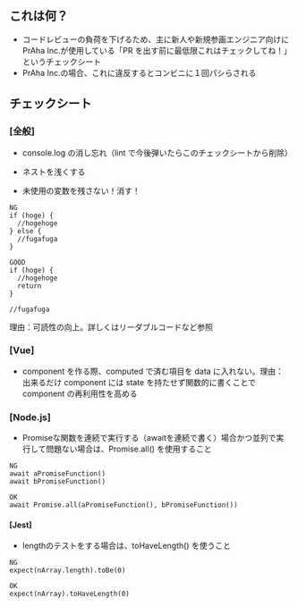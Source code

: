 ## これは何？

- コードレビューの負荷を下げるため、主に新人や新規参画エンジニア向けに PrAha Inc.が使用している「PR を出す前に最低限これはチェックしてね！」というチェックシート
- PrAha Inc.の場合、これに違反するとコンビニに１回パシらされる

## チェックシート

### [全般]

- console.log の消し忘れ（lint で今後弾いたらこのチェックシートから削除）

- ネストを浅くする

- 未使用の変数を残さない！消す！

```
NG
if (hoge) {
  //hogehoge
} else {
  //fugafuga
}

GOOD
if (hoge) {
  //hogehoge
  return
}

//fugafuga
```

理由：可読性の向上。詳しくはリーダブルコードなど参照

### [Vue]
- component を作る際、computed で済む項目を data に入れない。理由：出来るだけ component には state を持たせず関数的に書くことで component の再利用性を高める

### [Node.js]
- Promiseな関数を連続で実行する（awaitを連続で書く）場合かつ並列で実行して問題ない場合は、Promise.all() を使用すること

```
NG
await aPromiseFunction()
await bPromiseFunction()

OK
await Promise.all(aPromiseFunction(), bPromiseFunction())
```

#### [Jest]
- lengthのテストをする場合は、toHaveLength() を使うこと

```
NG
expect(nArray.length).toBe(0)

OK
expect(nArray).toHaveLength(0)
```
